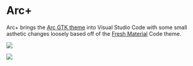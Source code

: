 # Arc+

Arc+ brings the [Arc GTK theme](https://github.com/horst3180/arc-theme) into Visual Studio Code with some small asthetic changes loosely based off of the [Fresh Material](https://marketplace.visualstudio.com/items?itemName=2ndshift.fresh-material) Code theme.

![](https://imgur.com/llHp1ND.png)

![](https://imgur.com/tnMvlVP.png)

